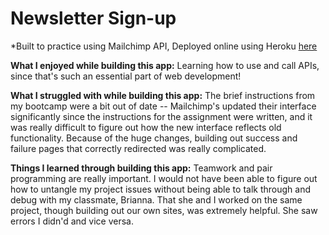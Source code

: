 # Newsletter Sign-up
*Built to practice using Mailchimp API, Deployed online using Heroku [here](https://agile-tor-41182.herokuapp.com/)

**What I enjoyed while building this app:** Learning how to use and call APIs, since that's such an essential part of web development!

**What I struggled with while building this app:** The brief instructions from my bootcamp were a bit out of date -- Mailchimp's updated their interface significantly since the instructions for the assignment were written, and it was really difficult to figure out how the new interface reflects old functionality. Because of the huge changes, building out success and failure pages that correctly redirected was really complicated. 

**Things I learned through building this app:** Teamwork and pair programming are really important. I would not have been able to figure out how to untangle my project issues without being able to talk through and debug with my classmate, Brianna. That she and I worked on the same project, though building out our own sites, was extremely helpful. She saw errors I didn'd and vice versa. 

